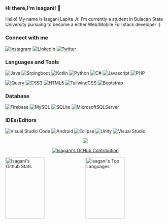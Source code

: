 ### Hi there,I'm Isagani! 👋

<p>Hello! My name is Isagani Lapira Jr. I'm currently a student in Bulacan State University pursuing to become a either Web/Mobile Full stack developer :)</p>

### Connect with me

<div>

  [![Instagram](https://img.shields.io/badge/Instagram-%23EF990D.svg?style=for-the-badge&logo=Instagram&logoColor=white)](https://www.instagram.com/isagani_lapirajr/)
  [![LinkedIn](https://img.shields.io/badge/linkedin-%230077B5.svg?style=for-the-badge&logo=linkedin&logoColor=white)](https://www.linkedin.com/in/isagani-lapira-jr-a5424b223/)
  [![Twitter](https://img.shields.io/badge/Twitter-%231DA1F2.svg?style=for-the-badge&logo=Twitter&logoColor=white)](https://twitter.com/lapira_isagani)


</div>


<div>

  ### Languages and Tools
![Java](https://img.shields.io/badge/java-%23ED8B00.svg?style=for-the-badge&labelColor=black&logo=openjdk&logoColor=orange)
![Srpingboot](https://img.shields.io/badge/SpringBoot-6DB33F?style=flat-square&logo=Spring&logoColor=white)
![Kotlin](https://img.shields.io/badge/kotlin-%237F52FF.svg?style=for-the-badge&labelColor=black&logo=kotlin&logoColor=7F52FF)
![Python](https://img.shields.io/badge/-Python-FFD43B?style=for-the-badge&labelColor=black&logo=Python&logoColor=yellow)
![C#](https://img.shields.io/badge/c%23-%23953CAD.svg?style=for-the-badge&labelColor=black&logo=c-sharp&logoColor=953CAD)
![Javascript](https://img.shields.io/badge/Javascript-F0DB4F?style=for-the-badge&labelColor=black&logo=javascript&logoColor=F0DB4F)
![PHP](https://img.shields.io/badge/php-%23474A8A.svg?style=for-the-badge&labelColor=black&logo=php&logoColor=787CB5)
  
![jQuery](https://img.shields.io/badge/jquery-%231168AB.svg?style=for-the-badge&labelColor=black&logo=jquery&logoColor=76D0F5)
![CSS3](https://img.shields.io/badge/css3-%231572B6.svg?style=for-the-badge&labelColor=black&logo=css3&logoColor=1572B6)
![HTML5](https://img.shields.io/badge/html5-%23E34F26.svg?style=for-the-badge&labelColor=black&logo=html5&logoColor=E34F26)
![TailwindCSS](https://img.shields.io/badge/tailwindcss-%2338B2AC.svg?style=for-the-badge&labelColor=black&logo=tailwind-css&logoColor=38BDF8)
![Bootstrap](https://img.shields.io/badge/bootstrap-%238511FA.svg?style=for-the-badge&labelColor=black&logo=bootstrap&logoColor=8511FA)

  
### Database
![Firebase](https://img.shields.io/badge/Firebase-F4810D?style=for-the-badge&labelColor=black&logo=Firebase&logoColor=F4810D)
![MySQL](https://img.shields.io/badge/mysql-%2300758f.svg?style=for-the-badge&labelColor=black&logo=mysql&logoColor=white)
![SQLite](https://img.shields.io/badge/sqlite-%2304395A.svg?style=for-the-badge&labelColor=black&logo=sqlite&logoColor=04395A)
![MicrosoftSQLServer](https://img.shields.io/badge/Microsoft%20SQL%20Server-CC2927?style=for-the-badge&labelColor=black&logo=microsoft%20sql%20server&logoColor=white)
  
  ### IDEs/Editors
![Visual Studio Code](https://img.shields.io/badge/Visual%20Studio%20Code-0078d7.svg?style=for-the-badge&labelColor=black&logo=visual-studio-code&logoColor=0078D7)
![Android](https://img.shields.io/badge/Android-3DDC84?style=for-the-badge&labelColor=black&logo=android&logoColor=3DDC84)
![Eclipse](https://img.shields.io/badge/Eclipse-FE7A16.svg?style=for-the-badge&labelColor=black&logo=Eclipse&logoColor=FE7A16)
![Unity](https://img.shields.io/badge/unity-%23000000.svg?style=for-the-badge&logo=unity&logoColor=white)
![Visual Studio](https://img.shields.io/badge/Visual%20Studio-5C2D91.svg?style=for-the-badge&labelColor=black&logo=visual-studio&logoColor=5C2D91)


  
<p align="center">
  <a href="https://github.com/Isagani-lapira">
    <img src="https://github-readme-streak-stats.herokuapp.com/?user=Isagani-lapira&theme=radical&border=7F3FBF&background=0D1117"/>
  </a>
</p>
  
<p align="center">
  <a href="https://github.com/Isagani-lapira">
    <img src="https://github-profile-summary-cards.vercel.app/api/cards/profile-details?username=Isagani-lapira&theme=radical" alt="Isagani's GitHub Contribution"/>
  </a>
</p>
  

  
<a> 
    <a href="https://github.com/Isagani-lapira"><img alt="Isagani's Github Stats" src="https://denvercoder1-github-readme-stats.vercel.app/api?username=Isagani-lapira&show_icons=true&count_private=true&theme=react&border_color=7F3FBF&bg_color=0D1117&title_color=F85D7F&icon_color=F8D866" height="192px" width="49.5%"/></a>
  <a href="https://github.com/Isagani-lapira"><img alt="Isagani's Top Languages" src="https://denvercoder1-github-readme-stats.vercel.app/api/top-langs/?username=Isagani-lapira&langs_count=8&layout=compact&theme=react&border_color=7F3FBF&bg_color=0D1117&title_color=F85D7F&icon_color=F8D866" height="192px" width="49.5%"/></a>
  <br/>
</a>
</div>
